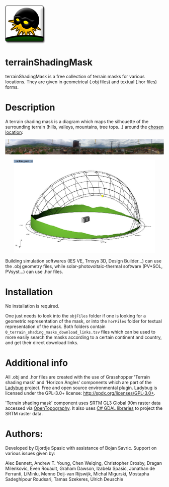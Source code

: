 ![Logo](https://github.com/stgeorges/terrainShadingMask/blob/master/miscellaneous/images/logo.png)

# terrainShadingMask
terrainShadingMask is a free collection of terrain masks for various locations.
They are given in geometrical (.obj files) and textual (.hor files) forms.



# Description
A terrain shading mask is a diagram which maps the silhouette of the surrounding terrain (hills, valleys, mountains, tree tops...) around the [chosen location](https://www.google.com/maps/place/42%C2%B041'25.6%22N+22%C2%B010'17.1%22E/@42.6904405,22.1708855,135m/data=!3m1!1e3!4m5!3m4!1s0x0:0x0!8m2!3d42.690457!4d22.171431):

<p align="center">
  <img src="https://github.com/stgeorges/terrainShadingMask/blob/master/miscellaneous/images/surdulica_panorama.jpg" width="650"/>
</p>

<p align="center">
  <img src="https://github.com/stgeorges/terrainShadingMask/blob/master/miscellaneous/images/terrain_shading_mask_surdulica.jpg" width="450"/>
</p>

Building simulation softwares (IES VE, Trnsys 3D, Design Builder...) can use the .obj geometry files, while solar-photovoltaic-thermal software (PV*SOL, PVsyst...) can use .hor files.



# Installation
No installation is required.

One just needs to look into the ```objFiles``` folder if one is looking for a geometric representation of the mask, or into the ```horFiles``` folder for textual representation of the mask.
Both folders contain ```0_terrain_shading_masks_download_links.tsv``` files which can be used to more easily search the masks according to a certain continent and country, and get their direct download links.



# Additional info


All .obj and .hor files are created with the use of Grasshopper 'Terrain shading mask' and 'Horizon Angles' components which are part of the [Ladybug](https://github.com/stgeorges/ladybug) project. Free and open source environmental plugin. Ladybug is licensed under the GPL-3.0+ license: http://spdx.org/licenses/GPL-3.0+.

'Terrain shading mask' component uses SRTM GL3 Global 90m raster data accessed via [OpenTopography](http://www.opentopography.org/).
It also uses [C# GDAL libraries](http://gisinternals.com/) to project the SRTM raster data.


# Authors:

Developed by Djordje Spasic with assistance of Bojan Savric.
Support on various issues given by:


Alec Bennett, Andrew T. Young, Chen Weiqing, Christopher Crosby, Dragan Milenkovic, Even Rouault, Graham Dawson, Izabela Spasic, Jonathan de Ferranti, LiMinlu, Menno Deij-van Rijswijk, Michal Migurski, Mostapha Sadeghipour Roudsari, Tamas Szekeres, Ulrich Deuschle
